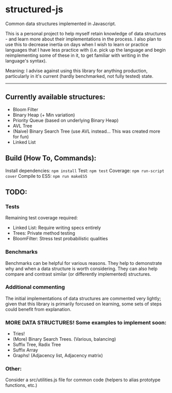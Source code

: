 # structured-js
Common data structures implemented in Javascript.

This is a personal project to help myself retain knowledge of data structures - and learn more about their implementations in the process. I also plan to use this to decrease inertia on days when I wish to learn or practice languages that I have less practice with (i.e. pick up the language and begin reimplementing some of these in it, to get familiar with writing in the language's syntax).

Meaning: I advise against using this library for anything production, particularly in it's current (hardly benchmarked, not fully tested) state.

---

## Currently available structures:

- Bloom Filter
- Binary Heap (+ Min variation)
- Priority Queue (based on underlying Binary Heap)
- AVL Tree
- (Naive) Binary Search Tree (use AVL instead... This was created more for fun)
- Linked List


## Build (How To, Commands):

Install dependencies: `npm install`
Test: `npm test`
Coverage: `npm run-script cover`
Compile to ES5: `npm run makeES5`


## TODO:

### Tests
Remaining test coverage required:

- Linked List: Require writing specs entirely
- Trees: Private method testing
- BloomFilter: Stress test probabilistic qualities

### Benchmarks
Benchmarks can be helpful for various reasons.
They help to demonstrate why and when a data structure is worth considering.
They can also help compare and contrast similar (or differently implemented) structures.

### Additional commenting
The initial implementations of data structures are commented very lightly; given that this library is primarily forcused on learning, some sets of steps could benefit from explanation.

### MORE DATA STRUCTURES! Some examples to implement soon:
* Tries!
* (More) Binary Search Trees. (Various, balancing)
* Suffix Tree, Radix Tree
* Suffix Array
* Graphs! (Adjacency list, Adjacency matrix)

### Other:
Consider a src/utilities.js file for common code (helpers to alias prototype functions, etc.)